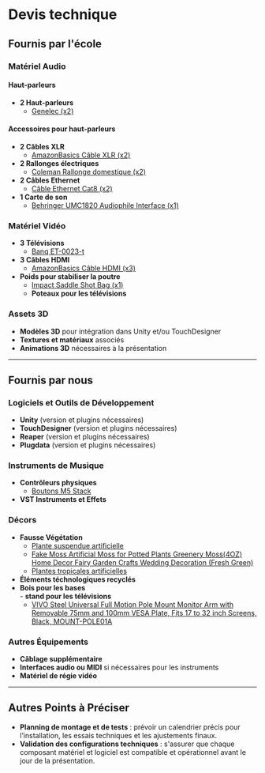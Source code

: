 # Devis technique

## Fournis par l'école

### Matériel Audio

#### Haut-parleurs
- **2 Haut-parleurs**  
  - [Genelec (x2)](https://a.co/d/1YUBLDe)

#### Accessoires pour haut-parleurs
- **2 Câbles XLR**  
  - [AmazonBasics Câble XLR (x2)](https://www.amazon.ca/AmazonBasics-C%C3%A2ble-microphone-m%C3%A2le-femelle/dp/B01JNLTTKS)
- **2 Rallonges électriques**  
  - [Coleman Rallonge domestique (x2)](https://www.amazon.ca/-/fr/Coleman-2611-Rallonge-domestique-broches/dp/B003RRWWCW)
- **2 Câbles Ethernet**  
  - [Câble Ethernet Cat8 (x2)](https://www.amazon.ca/C%C3%A2ble-Ethernet-Cat8-Gbit-000/dp/B089B1YVM7)
- **1 Carte de son**  
  - [Behringer UMC1820 Audiophile Interface (x1)](https://www.amazon.ca/-/fr/Behringer-UMC1820-Audiophile-Interface-pr%C3%A9amplificateurs/dp/B01EXI8Y9S)

### Matériel Vidéo
- **3 Télévisions**  
  - [Banq ET-0023-t]()
- **3 Câbles HDMI**  
  - [AmazonBasics Câble HDMI (x3)](https://www.amazon.ca/AmazonBasics-Compatible-Ethernet-retour-Nouvelles/dp/B014I8SIJY)
- **Poids pour stabiliser la poutre**  
  - [Impact Saddle Shot Bag (x1)](https://www.bhphotovideo.com/c/product/1731728-REG/impact_ssb_15_saddle_shot_bag_15.html)
  - **Poteaux pour les télévisions** 

### Assets 3D
- **Modèles 3D** pour intégration dans Unity et/ou TouchDesigner
- **Textures et matériaux** associés
- **Animations 3D** nécessaires à la présentation

---

## Fournis par nous

### Logiciels et Outils de Développement
- **Unity** (version et plugins nécessaires)
- **TouchDesigner** (version et plugins nécessaires)
- **Reaper** (version et plugins nécessaires)
- **Plugdata** (version et plugins nécessaires)

### Instruments de Musique
- **Contrôleurs physiques**  
  - [Boutons M5 Stack](https://m5stack.com/)
- **VST Instruments et Effets**  

### Décors
- **Fausse Végétation**  
  - [Plante suspendue artificielle](https://www.amazon.ca/-/fr/guirlandes-vignes-artificielles-feuilles-suspendre/dp/B088QC9H45/ref=sr_1_7?__mk_fr_CA=%C3%85M%C3%85%C5%BD%C3%95%C3%91&crid=2I5AZPMTL6L&dib=eyJ2IjoiMSJ9.cTKRtsU6QejhpHMS3jVizSfdgSRWIE4h9OxgXULw5IKU6PSSMD_PjTZZanOhGwCTUBwZ06XDilohsekzbJLEwHXfTu02YFjYGcAShrnhytMTSaZMh3MUGeQYF2NPX_DIENWkNU1eiuT1HHfCYZfiF8OKQu_3Q59Vxt7H9sR-uxKapmTJ6FsaBZbXzlpoHzbMRv-55Z3DV_jmwJLRuWE9s1zMy_KtDxl5duZC_nKINaD5BQV2XqiV-kjsHhkyOa-NR11pasZuPB0g3Pfrt8AnZ6cSUmXnODR8OZr7dSTCeATUCnT_0Wb7KRoS5Cmf8jVnd36QcT8G2xARk0V7eZiRMUDn7n2GctT5umMpgHUiiTj8FRfo397yg6HM7sjqUQE-2e5fEdVhknWWU8QbW1JivNky8Kqn-H1TiQ5xkAC4jT8_uQ4Ugp0rN9Ht4DpO1n0G.USSImex87OXq8ZUpjOiFe_K4tWE-myGYOXrbh57vnZs&dib_tag=se&keywords=fausse%2Bv%C3%A9g%C3%A9tation&qid=1737655459&sprefix=fausse%2Bv%C3%A9g%C3%A9tation%2Caps%2C79&sr=8-7&th=1)  
  - [Fake Moss Artificial Moss for Potted Plants Greenery Moss(4OZ) Home Decor Fairy Garden Crafts Wedding Decoration (Fresh Green) ](https://www.amazon.ca/Artificial-Potted-Greenery-Wedding-Decoration/dp/B09NHLGZB6/ref=sr_1_3?crid=36IT9MZDMRHHR&dib=eyJ2IjoiMSJ9.7vRTfKXxn8t2ulI_7-qV_lgtw5Zl7fgdxe82e66CH573yTjEZgJKDLTKPY-rcR03YNofw9b9cpDFVBJuPCwbCGTexpkvWSwBc45Mp_K37OnhsVsb9_iywuWr7zXhWZo1fCgHAK3f9dlPyN3cE55W_rHAjXTiAJ-3nKH0eNvUxKgnE9_CPF2MJO9c4EBXa8oYW5L1s3dbnPMsEmkflFOm0XsCrzsUM6TsaqB-DNXUC4o.GS_sMTRIb0adtuD9HEKE-WkV7HQBrxUBvBnT1QmHNxg&dib_tag=se&keywords=moss+artificial&qid=1737919514&s=kitchen&sprefix=moss+artificiel%2Ckitchen%2C59&sr=1-3)  
  - [Plantes tropicales artificielles](https://www.amazon.ca/artificielles-suspendre-d%C3%A9coration-dint%C3%A9rieur-dext%C3%A9rieur/dp/B0CJRJF793/ref=sr_1_2_sspa?__mk_fr_CA=%C3%85M%C3%85%C5%BD%C3%95%C3%91&crid=1D3EN84WHDXWO&dib=eyJ2IjoiMSJ9.fF3Qrb1WtmsPOVAnW8Kw16-wyaKalAeDa8a4RmvJX_GgHGSAOnlyemg9jCu6NbJXs_HpgEC8stwYzf4jU6tiJb4D7W4q7DtEthhtuCPZ-9B8rr-nnLMKigdvhI_EOol7SRtxqdbCB-viHfHPke_4oAPdEn48w2JhxYGeJYh6vT5AJwObo4JohGNXngPEv9SNBRAiy4Ue5TbvpcCb55XUx-ZbvdU4P-auslhPvvcojr-II_c43LdligZLaSWUezeFCcPuxG9uoW5ry1Qujgi50306MAr70fNK_RVn2h6BLhw.uzIQJPUVHz7w_saqfFfdPlGBpsznUexNdbLJ9GUldPw&dib_tag=se&keywords=fausse%2Bplante&qid=1737655601&sprefix=fausse%2Bplante%2Caps%2C66&sr=8-2-spons&sp_csd=d2lkZ2V0TmFtZT1zcF9hdGY&th=1)
 - **Éléments téchnologiques recyclés** 
- **Bois pour les bases**  
      - **stand pour les télévisions**  
    - [VIVO Steel Universal Full Motion Pole Mount Monitor Arm with Removable 75mm and 100mm VESA Plate, Fits 17 to 32 inch Screens, Black, MOUNT-POLE01A](https://www.amazon.ca/VIVO-Universal-Monitor-Removable-MOUNT-POLE01A/dp/B083F3RPRK/ref=sr_1_47?crid=1VQR4KELSF17C&dib=eyJ2IjoiMSJ9.0lQqciJcxCZyeSH_Y_4_nF0sqLaHlU_4ibGj4Z6wYcZuuMA3kayO2yshDtemcDuQKAQ9FKdI6tljqGLO_f5vs65dV3CDtIBxFwjk1QtiJnRzon-e_B3-AMbM97cwRsmgpPShhIZ8fgV-nzWt10RtydOgvIaTKrBrKPeySYZcvnM9FNpwMpB3n094UmMPXArCKv_gfbzBv-uEnbIL8FUsSpala_YLCWQg5nG6UjBympIoHy5ob8WjUGcGvOEOEj7CGkGe6BrDWvZ__SFQgQ5axChJXCFtcmMjWz1qCHyLcHcgZCDOsovnNDDtTqPLlwWRtg3KvDyty1vXNpa6KdNnShvSihF4LL6UbE2JiDONebk6291gKgqSiBdRaFS60qAzqEHlffZZCt0NYmq-q_Rc2h214T5s2zF3qsWHD6vba-7ukSTqU3DEQmAKfAQHLh18.DwYAjmISIlo0HZwS2IeoDa7GE2GWEQC8Ebfb7ZtZrx8&dib_tag=se&keywords=tv%2Bstand%2Bfor%2Bpole&qid=1737919029&sprefix=tv%2Bstand%2Bfor%2Bpole%2Caps%2C83&sr=8-47&th=1) 

### Autres Équipements
- **Câblage supplémentaire**  
- **Interfaces audio ou MIDI** si nécessaires pour les instruments  
- **Matériel de régie vidéo**

---

## Autres Points à Préciser
- **Planning de montage et de tests** : prévoir un calendrier précis pour l’installation, les essais techniques et les ajustements finaux.  
- **Validation des configurations techniques** : s'assurer que chaque composant matériel et logiciel est compatible et opérationnel avant le jour de la présentation.  

